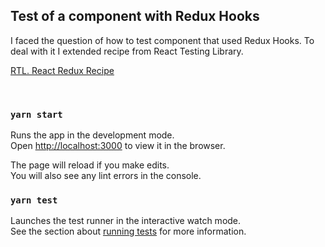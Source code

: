 ## Test of a component with Redux Hooks

I faced the question of how to test component that used Redux Hooks. To deal with it I extended recipe from React Testing Library.

[RTL. React Redux Recipe](https://testing-library.com/docs/example-react-redux)

<br />

### `yarn start`

Runs the app in the development mode.<br />
Open [http://localhost:3000](http://localhost:3000) to view it in the browser.

The page will reload if you make edits.<br />
You will also see any lint errors in the console.

### `yarn test`

Launches the test runner in the interactive watch mode.<br />
See the section about [running tests](https://facebook.github.io/create-react-app/docs/running-tests) for more information.

